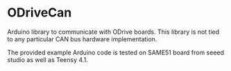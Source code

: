 # ODriveCan
Arduino library to communicate with ODrive boards. This library is not tied to any particular CAN bus hardware implementation.

The provided example Arduino code is tested on SAME51 board from seeed studio as well as Teensy 4.1.
